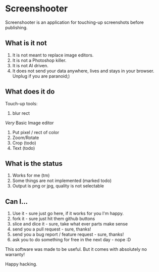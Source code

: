 # Screenshooter

Screenshooter is an application for touching-up screenshots before publishing.

## What is it not
1. It is not meant to replace image editors.
1. It is not a Photoshop killer.
1. It is not AI driven.
1. It does not send your data anywhere, lives and stays in your browser. Unplug if you are paranoid;)

## What does it do
Touch-up tools:
1. blur rect

*Very* Basic Image editor
1. Put pixel / rect of color
2. Zoom/Rotate
3. Crop (todo)
4. Text (todo)

## What is the status
1. Works for me (tm)
2. Some things are not implemented (marked todo)
3. Output is png or jpg, quality is not selectable

## Can I...
1. Use it - sure just go here, if it works for you I'm happy.
2. fork it - sure just hit them github buttons
3. slice and dice it - sure, take what ever parts make sense
4. send you a pull request - sure, thanks!
5. send you a bug report / feature request - sure, thanks!
6. ask you to do something for free in the next day - nope :D

This software was made to be useful. But it comes with absolutely no warranty!

Happy hacking.
